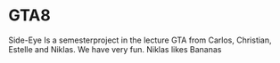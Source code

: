 # GTA8
Side-Eye
Is a semesterproject in the lecture GTA from Carlos, Christian, Estelle and Niklas.
We have very fun. Niklas likes Bananas
